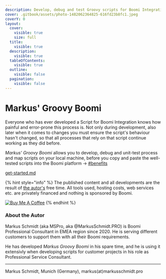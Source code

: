 ```yaml
---
description: Develop, debug and test Groovy scripts for Boomi Integration
cover: .gitbook/assets/photo-1482062364825-616fd23b8fc1.jpeg
coverY: 0
layout:
  cover:
    visible: true
    size: full
  title:
    visible: true
  description:
    visible: true
  tableOfContents:
    visible: true
  outline:
    visible: false
  pagination:
    visible: false
---
```


# Markus' Groovy Boomi

Everyone who has ever developed a Script for Boomi Integration knows how painful and error-prone this process is. Not only during development, also later when it comes to changes you must ensure the script's behaviour hasn't changed, so that all processes that rely on that script continue working as they did before.

_Markus' Groovy Boomi_ allows you to develop, debug and unit-test process and map scripts on your local machine, before you copy and paste the well-tested scripts into the Boomi platform -> [#benefits](readme/overview.md#benefits "mention")

[get-started.md](readme/get-started.md "mention")

{% hint style="info" %}
The published content and all developments are the result of [the autor's](./#about-the-autor) free time. All tools used, hosting costs, web services etc. are privately financed and nothing is sponsored by Boomi.

[![Buy Me A Coffee](https://www.buymeacoffee.com/assets/img/custom\_images/orange\_img.png)](https://www.buymeacoffee.com/ptgkosiswg)
{% endhint %}

### About the Autor

Markus Schmidt (aka MSPro, aka @MarkusSchmidt.PRO) is Boomi Professional Consultant in EMEA region since 2020. He is serving different customers to support them with all their Boomi requirements.

He has developed _Markus Groovy Boomi_ in his spare time, and he is using it extensivly when developing scripts for customer projects in his role as Professional Service Consultant.

***

Markus Schmidt, Munich (Germany), markus(at)markusschmidt.pro
